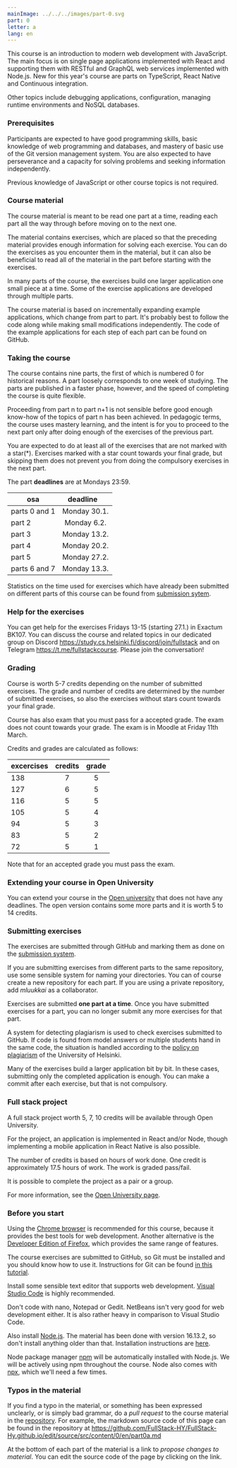 ```yaml
---
mainImage: ../../../images/part-0.svg
part: 0
letter: a
lang: en
---
```


<div class="content">

This course is an introduction to modern web development with JavaScript. The main focus is on single page applications implemented with React and supporting them with RESTful and GraphQL web services implemented with Node.js. New for this year's course are parts on TypeScript, React Native and Continuous integration.

Other topics include debugging applications, configuration, managing runtime environments and NoSQL databases.

### Prerequisites

Participants are expected to have good programming skills, basic knowledge of web programming and databases, and mastery of basic use of the Git version management system. You are also expected to have perseverance and a capacity for solving problems and seeking information independently.

Previous knowledge of JavaScript or other course topics is not required.

### Course material

The course material is meant to be read one part at a time, reading each part all the way through before moving on to the next one.

The material contains exercises, which are placed so that the preceding material provides enough information for solving each exercise. You can do the exercises as you encounter them in the material, but it can also be beneficial to read all of the material in the part before starting with the exercises.

In many parts of the course, the exercises build one larger application one small piece at a time. Some of the exercise applications are developed through multiple parts.

The course material is based on incrementally expanding example applications, which change from part to part. It's probably best to follow the code along while making small modifications independently. The code of the example applications for each step of each part can be found on GitHub.

### Taking the course

The course contains nine parts, the first of which is numbered 0 for historical reasons. A part loosely corresponds to one week of studying. The parts are published in a faster phase, however, and the speed of completing the course is quite flexible.

Proceeding from part n to part n+1 is not sensible before good enough know-how of the topics of part n has been achieved. In pedagogic terms, the course uses mastery learning, and the intent is for you to proceed to the next part only after doing enough of the exercises of the previous part.

You are expected to do at least all of the exercises that are not marked with a star(\*). Exercises marked with a star count towards your final grade, but skipping them does not prevent you from doing the compulsory exercises in the next part.

The part **deadlines** are at Mondays 23:59.

| osa           | deadline&nbsp; &nbsp; |
| ------------- | :-------------------: |
| parts 0 and 1 |     Monday 30.1.      |
| part 2        |      Monday 6.2.      |
| part 3        |     Monday 13.2.      |
| part 4        |     Monday 20.2.      |
| part 5        |     Monday 27.2.      |
| parts 6 and 7 |     Monday 13.3.      |

Statistics on the time used for exercises which have already been submitted on different parts of this course can be found from [submission sytem](https://study.cs.helsinki.fi/stats/courses/fullstack2023).

### Help for the exercises

You can get help for the exercises Fridays 13-15 (starting 27.1.) in Exactum BK107. You can discuss the course and related topics in our dedicated group on Discord <a target='_blank' href='https://study.cs.helsinki.fi/discord/join/fullstack'>https://study.cs.helsinki.fi/discord/join/fullstack</a> and on Telegram <a target='_blank' href='https://t.me/fullstackcourse'>https://t.me/fullstackcourse</a>. Please join the conversation!

### Grading

Course is worth 5-7 credits depending on the number of submitted exercises. The grade and number of credits are determined by the number of submitted exercises, so also the exercises without stars count towards your final grade.

Course has also exam that you must pass for a accepted grade. The exam does not count towards your grade. The exam is in Moodle at Friday 11th March.

Credits and grades are calculated as follows:

| excercises | credits | grade |
| ---------- | :-----: | :---: |
| 138        |    7    |   5   |
| 127        |    6    |   5   |
| 116        |    5    |   5   |
| 105        |    5    |   4   |
| 94         |    5    |   3   |
| 83         |    5    |   2   |
| 72         |    5    |   1   |

Note that for an accepted grade you must pass the exam.

### Extending your course in Open University

You can extend your course in the [Open university](https://fullstackopen.com/) that does not have any deadlines. The open version contains some more parts and it is worth 5 to 14 credits.

### Submitting exercises

The exercises are submitted through GitHub and marking them as done on the [submission system](https://study.cs.helsinki.fi/stats/courses/fullstack2023/).

If you are submitting exercises from different parts to the same repository, use some sensible system for naming your directories. You can of course create a new repository for each part. If you are using a private repository, add <i>mluukkai</i> as a collaborator.

Exercises are submitted **one part at a time**. Once you have submitted exercises for a part, you can no longer submit any more exercises for that part.

A system for detecting plagiarism is used to check exercises submitted to GitHub. If code is found from model answers or multiple students hand in the same code, the situation is handled according to the [policy on plagiarism](https://guide.student.helsinki.fi/en/article/what-cheating-and-plagiarism) of the University of Helsinki.

Many of the exercises build a larger application bit by bit. In these cases, submitting only the completed application is enough. You can make a commit after each exercise, but that is not compulsory.

### Full stack project

A full stack project worth 5, 7, 10 credits will be available through Open University.

For the project, an application is implemented in React and/or Node, though implementing a mobile application in React Native is also possible.

The number of credits is based on hours of work done. One credit is approximately 17.5 hours of work. The work is graded pass/fail.

It is possible to complete the project as a pair or a group.

For more information, see the [Open University page](https://studies.helsinki.fi/opintotarjonta/cur/otm-85bb770f-ef2f-4bde-984d-5c753bf6a442/CSM141093/Full_Stack_websovelluskehitys_harjoitusty%C3%B6).

### Before you start

Using the [Chrome browser](https://www.google.com/chrome/) is recommended for this course, because it provides the best tools for web development. Another alternative is the [Developer Edition of Firefox](https://www.mozilla.org/en-US/firefox/developer/), which provides the same range of features.

The course exercises are submitted to GitHub, so Git must be installed and you should know how to use it. Instructions for Git can be found [in this tutorial](https://product.hubspot.com/blog/git-and-github-tutorial-for-beginners).

Install some sensible text editor that supports web development. [Visual Studio Code](https://code.visualstudio.com/) is highly recommended.

Don't code with nano, Notepad or Gedit. NetBeans isn't very good for web development either. It is also rather heavy in comparison to Visual Studio Code.

Also install [Node.js](https://nodejs.org/en/). The material has been done with version 16.13.2, so don't install anything older than that. Installation instructions are [here](https://nodejs.org/en/download/package-manager/).

Node package manager [npm](https://www.npmjs.com/get-npm) will be automatically installed with Node.js. We will be actively using npm throughout the course. Node also comes with [npx](https://www.npmjs.com/package/npx), which we'll need a few times.

### Typos in the material

If you find a typo in the material, or something has been expressed unclearly, or is simply bad grammar, do a <i>pull request</i> to the course material in the [repository](https://github.com/FullStack-HY/FullStack-Hy.github.io/). For example, the markdown source code of this page can be found in the repository at https://github.com/FullStack-HY/FullStack-Hy.github.io/edit/source/src/content/0/en/part0a.md

At the bottom of each part of the material is a link to <em>propose changes to material</em>. You can edit the source code of the page by clicking on the link.

</div>
